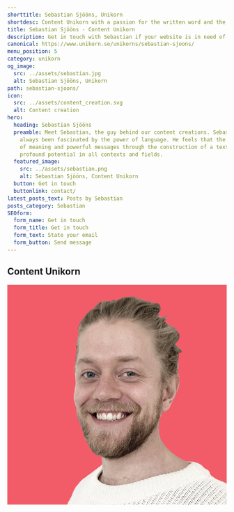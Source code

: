 ```yaml
---
shorttitle: Sebastian Sjööns, Unikorn
shortdesc: Content Unikorn with a passion for the written word and the power of langauage
title: Sebastian Sjööns - Content Unikorn
description: Get in touch with Sebastian if your website is in need of SEO friendly content!
canonical: https://www.unikorn.se/unikorns/sebastian-sjoons/
menu_position: 5
category: unikorn
og_image:
  src: ../assets/sebastian.jpg
  alt: Sebastian Sjööns, Unikorn
path: sebastian-sjoons/
icon:
  src: ../assets/content_creation.svg
  alt: Content creation
hero:
  heading: Sebastian Sjööns
  preamble: Meet Sebastian, the guy behind our content creations. Sebastian has
    always been fascinated by the power of language. He feels that the creation
    of meaning and powerful messages through the construction of a text carries
    profound potential in all contexts and fields.
  featured_image:
    src: ../assets/sebastian.png
    alt: Sebastian Sjööns, Content Unikorn
  button: Get in touch
  buttonlink: contact/
latest_posts_text: Posts by Sebastian
posts_category: Sebastian
SEOform:
  form_name: Get in touch
  form_title: Get in touch
  form_text: State your email
  form_button: Send message
---
```

## Content Unikorn

![Sebastian Sjööns, Content Unikorn](../assets/sebastian.jpg)